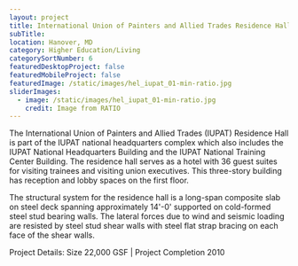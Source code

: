 ```yaml
---
layout: project
title: International Union of Painters and Allied Trades Residence Hall
subTitle:
location: Hanover, MD
category: Higher Education/Living
categorySortNumber: 6
featuredDesktopProject: false
featuredMobileProject: false
featuredImage: /static/images/hel_iupat_01-min-ratio.jpg
sliderImages:
  - image: /static/images/hel_iupat_01-min-ratio.jpg
    credit: Image from RATIO
---
```

The International Union of Painters and Allied Trades (IUPAT) Residence Hall is part of the IUPAT national headquarters complex which also includes the IUPAT National Headquarters Building and the IUPAT National Training Center Building. The residence hall serves as a hotel with 36 guest suites for visiting trainees and visiting union executives. This three-story building has reception and lobby spaces on the first floor.

The structural system for the residence hall is a long-span composite slab on steel deck spanning approximately 14\'-0\' supported on cold-formed steel stud bearing walls. The lateral forces due to wind and seismic loading are resisted by steel stud shear walls with steel flat strap bracing on each face of the shear walls.

Project Details:  Size 22,000 GSF | Project Completion 2010



































